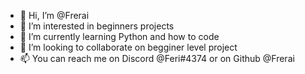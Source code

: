 - 👋 Hi, I’m @Frerai
- 👀 I’m interested in beginners projects
- 🌱 I’m currently learning Python and how to code
- 💞️ I’m looking to collaborate on begginer level project
- 📫 You can reach me on Discord @Feri#4374 or on Github @Frerai

